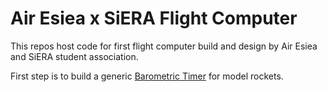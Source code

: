# Air Esiea x SiERA Flight Computer

This repos host code for first flight computer build and design by Air Esiea and SiERA student association.

First step is to build a generic [Barometric Timer](./barometric-timer/README.md) for model rockets.

